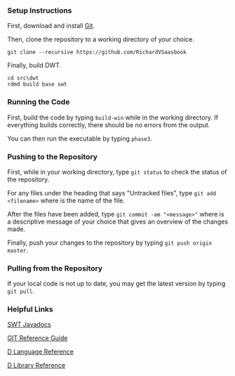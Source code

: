 ### Setup Instructions

First, download and install [Git](http://git-scm.com/downloads).

Then, clone the repository to a working directory of your choice.

```
git clone --recursive https://github.com/RichardVSaasbook
```

Finally, build DWT.

```
cd src\dwt
rdmd build base swt
```

### Running the Code

First, build the code by typing `build-win` while in the working directory. If everything builds
correctly, there should be no errors from the output.

You can then run the executable by typing `phase3`.

### Pushing to the Repository

First, while in your working directory, type `git status` to check the status of the repository.

For any files under the heading that says "Untracked files", type `git add <filename>` where *<filename>*
is the name of the file.

After the files have been added, type `git commit -am "<message>"` where *<message>* is a descriptive
message of your choice that gives an overview of the changes made.

Finally, push your changes to the repository by typing `git push origin master`.

### Pulling from the Repository

If your local code is not up to date, you may get the latest version by typing `git pull`.

### Helpful Links

[SWT Javadocs](http://www.eclipse.org/swt/javadoc.php)

[GIT Reference Guide](http://git-scm.com/book/en/)

[D Language Reference](http://dlang.org/spec.html)

[D Library Reference](http://dlang.org/phobos/index.html)
